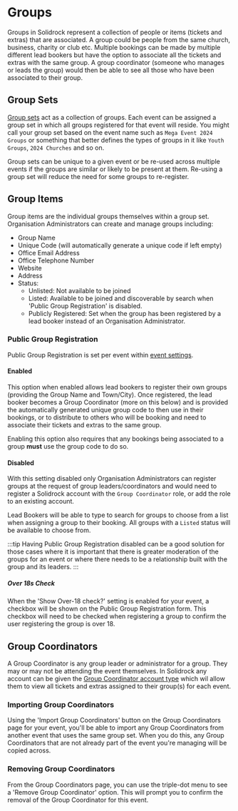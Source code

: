 # Groups

Groups in Solidrock represent a collection of people or items (tickets and extras) that are associated. A group could be people from the same church, business, charity or club etc. Multiple bookings can be made by multiple different lead bookers but have the option to associate all the tickets and extras with the same group. A group coordinator (someone who manages or leads the group) would then be able to see all those who have been associated to their group.

## Group Sets

[Group sets](https://events.solidrock.io/admin/groups) act as a collection of groups. Each event can be assigned a group set in which all groups registered for that event will reside. You might call your group set based on the event name such as `Mega Event 2024 Groups` or something that better defines the types of groups in it like `Youth Groups`, `2024 Churches` and so on.

Group sets can be unique to a given event or be re-used across multiple events if the groups are similar or likely to be present at them. Re-using a group set will reduce the need for some groups to re-register.

## Group Items

Group items are the individual groups themselves within a group set. Organisation Administrators can create and manage groups including:

-   Group Name
-   Unique Code (will automatically generate a unique code if left empty)
-   Office Email Address
-   Office Telephone Number
-   Website
-   Address
-   Status:
    -   Unlisted: Not available to be joined
    -   Listed: Available to be joined and discoverable by search when 'Public Group Registration' is disabled.
    -   Publicly Registered: Set when the group has been registered by a lead booker instead of an Organisation Administrator.

### Public Group Registration

Public Group Registration is set per event within [event settings](/guide/events.md#groups).

#### Enabled

This option when enabled allows lead bookers to register their own groups (providing the Group Name and Town/City). Once registered, the lead booker becomes a Group Coordinator (more on this below) and is provided the automatically generated unique group code to then use in their bookings, or to distribute to others who will be booking and need to associate their tickets and extras to the same group.

Enabling this option also requires that any bookings being associated to a group **must** use the group code to do so.

#### Disabled

With this setting disabled only Organisation Administrators can register groups at the request of group leaders/coordinators and would need to register a Solidrock account with the `Group Coordinator` role, or add the role to an existing account.

Lead Bookers will be able to type to search for groups to choose from a list when assigning a group to their booking. All groups with a `Listed` status will be available to choose from.

:::tip
Having Public Group Registration disabled can be a good solution for those cases where it is important that there is greater moderation of the groups for an event or where there needs to be a relationship built with the group and its leaders.
:::

##### Over 18s Check
When the 'Show Over-18 check?' setting is enabled for your event, a checkbox will be shown on the Public Group Registration form.
This checkbox will need to be checked when registering a group to confirm the user registering the group is over 18.

## Group Coordinators

A Group Coordinator is any group leader or administrator for a group. They may or may not be attending the event themselves. 
In Solidrock any account can be given the [Group Coordinator account type](/guide/accounts/account-types#group-coordinator) which wil allow them to view all tickets and extras assigned to their group(s) for each event.

### Importing Group Coordinators
Using the 'Import Group Coordinators' button on the Group Coordinators page for your event, you'll be able to import any Group Coordinators from another event that uses the same group set.
When you do this, any Group Coordinators that are not already part of the event you're managing will be copied across.

### Removing Group Coordinators
From the Group Coordinators page, you can use the triple-dot menu to see a 'Remove Group Coordinator' option. 
This will prompt you to confirm the removal of the Group Coordinator for this event.
